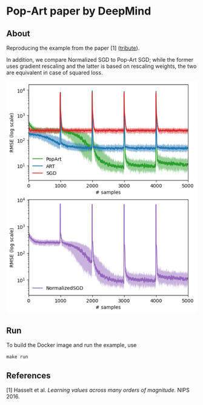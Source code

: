 Pop-Art paper by DeepMind 
=========================================

About
------
Reproducing the example from the paper [1] ([tribute](https://github.com/zouyu4524/Pop-Art-Translation)).

In addition, we compare Normalized SGD to Pop-Art SGD; while the former uses gradient rescaling and the latter is based on rescaling
weights, the two are equivalent in case of squared loss.

![pop-art](results/results.png)

Run
------
To build the Docker image and run the example, use
```
make run
```

References
-----------
<a id="1">[1]</a>
Hasselt et al. 
*Learning values across many orders of magnitude.*
NIPS 2016.


